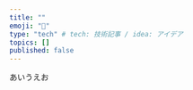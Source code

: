 ```yaml
---
title: ""
emoji: "🐥"
type: "tech" # tech: 技術記事 / idea: アイデア
topics: []
published: false
---
```


あいうえお